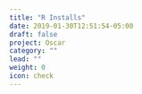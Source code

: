 ```yaml
---
title: "R Installs"
date: 2019-01-30T12:51:54-05:00
draft: false
project: Oscar
category: ""
lead: ""
weight: 0
icon: check
---
```

